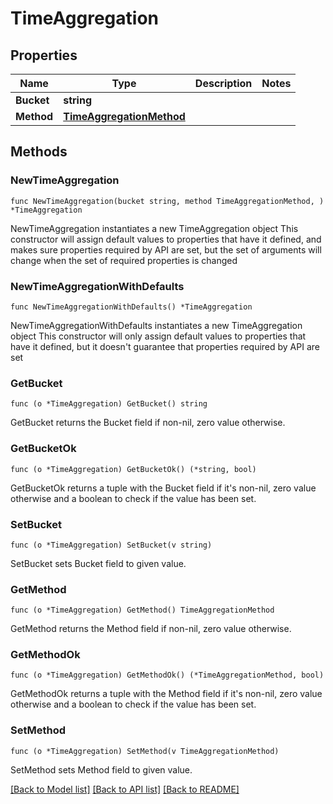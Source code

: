 # TimeAggregation

## Properties

Name | Type | Description | Notes
------------ | ------------- | ------------- | -------------
**Bucket** | **string** |  | 
**Method** | [**TimeAggregationMethod**](TimeAggregationMethod.md) |  | 

## Methods

### NewTimeAggregation

`func NewTimeAggregation(bucket string, method TimeAggregationMethod, ) *TimeAggregation`

NewTimeAggregation instantiates a new TimeAggregation object
This constructor will assign default values to properties that have it defined,
and makes sure properties required by API are set, but the set of arguments
will change when the set of required properties is changed

### NewTimeAggregationWithDefaults

`func NewTimeAggregationWithDefaults() *TimeAggregation`

NewTimeAggregationWithDefaults instantiates a new TimeAggregation object
This constructor will only assign default values to properties that have it defined,
but it doesn't guarantee that properties required by API are set

### GetBucket

`func (o *TimeAggregation) GetBucket() string`

GetBucket returns the Bucket field if non-nil, zero value otherwise.

### GetBucketOk

`func (o *TimeAggregation) GetBucketOk() (*string, bool)`

GetBucketOk returns a tuple with the Bucket field if it's non-nil, zero value otherwise
and a boolean to check if the value has been set.

### SetBucket

`func (o *TimeAggregation) SetBucket(v string)`

SetBucket sets Bucket field to given value.


### GetMethod

`func (o *TimeAggregation) GetMethod() TimeAggregationMethod`

GetMethod returns the Method field if non-nil, zero value otherwise.

### GetMethodOk

`func (o *TimeAggregation) GetMethodOk() (*TimeAggregationMethod, bool)`

GetMethodOk returns a tuple with the Method field if it's non-nil, zero value otherwise
and a boolean to check if the value has been set.

### SetMethod

`func (o *TimeAggregation) SetMethod(v TimeAggregationMethod)`

SetMethod sets Method field to given value.



[[Back to Model list]](../README.md#documentation-for-models) [[Back to API list]](../README.md#documentation-for-api-endpoints) [[Back to README]](../README.md)


